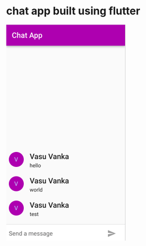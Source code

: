# chat app built using flutter

![](https://raw.githubusercontent.com/vasuvanka/flutter_chat_app/master/screen.png)
